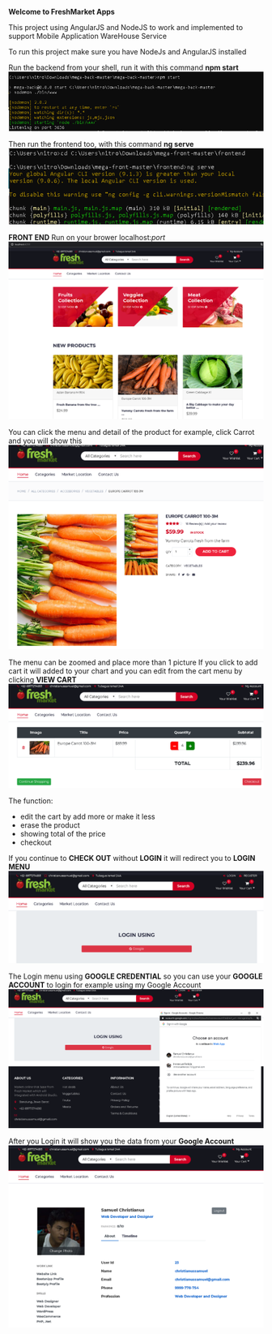    __Welcome to FreshMarket Apps__

This project using AngularJS and NodeJS to work and implemented to support Mobile Application WareHouse Service

To run this project make sure you have NodeJs and AngularJS installed

Run the backend from your shell, run it with this command
__npm start__
![npm start](https://github.com/christianussamuel/AngularJS_FreshMarket_Apps/blob/master/modern_web2.PNG)

Then run the frontend too, with this command
__ng serve__
![ng serve](https://github.com/christianussamuel/AngularJS_FreshMarket_Apps/blob/master/modern_web1.PNG)

__FRONT END__
Run on your brower localhost:_port_
![frontend](https://github.com/christianussamuel/AngularJS_FreshMarket_Apps/blob/master/modern_web3.PNG)

You can click the menu and detail of the product for example, click Carrot and you will show this
![model1](https://github.com/christianussamuel/AngularJS_FreshMarket_Apps/blob/master/modern_web4.PNG)

The menu can be zoomed and place more than 1 picture
If you click to add cart it will added to your chart and you can edit from the cart menu by clicking __VIEW CART__
![model2](https://github.com/christianussamuel/AngularJS_FreshMarket_Apps/blob/master/modern_web5.PNG)

The function:
- edit the cart by add more or make it less
- erase the product
- showing total of the price
- checkout

If you continue to __CHECK OUT__ without __LOGIN__ it will redirect you to __LOGIN MENU__
![login](https://github.com/christianussamuel/AngularJS_FreshMarket_Apps/blob/master/modern_web6.PNG)

The Login menu using __GOOGLE CREDENTIAL__ so you can use your __GOOGLE ACCOUNT__ to login for example using my Google Account
![login](https://github.com/christianussamuel/AngularJS_FreshMarket_Apps/blob/master/modern_web7.PNG)

After you Login it will show you the data from your __Google Account__
![login](https://github.com/christianussamuel/AngularJS_FreshMarket_Apps/blob/master/modern_web8.PNG)

